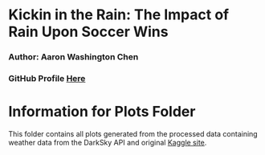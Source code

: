 
# Kickin in the Rain: The Impact of Rain Upon Soccer Wins
### Author: Aaron Washington Chen
### GitHub Profile [Here](https://github.com/AaronWChen)

# Information for Plots Folder
This folder contains all plots generated from the processed data containing weather data from the DarkSky API and original [Kaggle site](https://www.kaggle.com/laudanum/footballdelphi).